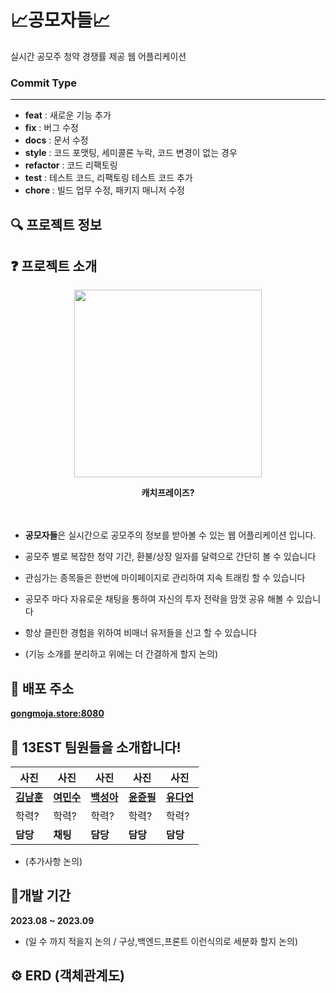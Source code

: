 
# 📈공모자들📈
실시간 공모주 청약 경쟁률 제공 웹 어플리케이션

### **Commit Type**

---

- **feat** : 새로운 기능 추가
- **fix** : 버그 수정
- **docs** : 문서 수정
- **style** : 코드 포맷팅, 세미콜론 누락, 코드 변경이 없는 경우
- **refactor** : 코드 리팩토링
- **test** : 테스트 코드, 리팩토링 테스트 코드 추가
- **chore** : 빌드 업무 수정, 패키지 매니저 수정

## 🔍 프로젝트 정보

## ❓ 프로젝트 소개

<p align="center"><img src="https://ifh.cc/g/0qdbr4.png"  width="300" height="300"/></p>


<div align="center">
  <strong>캐치프레이즈?</strong>
</div>
<br></br>

- **공모자들**은 실시간으로 공모주의 정보를 받아볼 수 있는 웹 어플리케이션 입니다.

- 공모주 별로 복잡한 청약 기간, 환불/상장 일자를 달력으로 간단히 볼 수 있습니다

- 관심가는 종목들은 한번에 마이페이지로 관리하여 지속 트래킹 할 수 있습니다

- 공모주 마다 자유로운 채팅을 통하여 자신의 투자 전략을 맘껏 공유 해볼 수 있습니다

- 항상 클린한 경험을 위하여 비매너 유저들을 신고 할 수 있습니다

- (기능 소개를 분리하고 위에는 더 간결하게 할지 논의)

## 📌 배포 주소
**[gongmoja.store:8080](http://gongmoja.store:8080/)**

## 🙌 13EST 팀원들을 소개합니다!  
| 사진 | 사진 | 사진 | 사진 | 사진 |
| --- | --- | --- | --- | --- |
| [**김남훈**](https://github.com/namhoon-kim97) | [**여민수**](https://github.com/minsooy) | [**백성아**](https://github.com/sunga0101) | [**윤쥰필**](https://github.com/leepnujnooy) | [**유다언**](https://github.com/yudaeon) | 
| 학력? | 학력? | 학력? | 학력? | 학력? |
| **담당** | **채팅** | **담당** | **담당** | **담당** |

- (추가사항 논의)

## 📅개발 기간
**2023.08 ~ 2023.09**

- (일 수 까지 적을지 논의 / 구상,백엔드,프론트 이런식의로 세분화 할지 논의)

## ⚙️ ERD (객체관계도)
